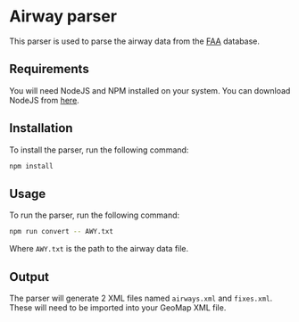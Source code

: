 # Airway parser

This parser is used to parse the airway data from the [FAA](http://www.faa.gov/air_traffic/flight_info/aeronav/aero_data/NASR_Subscription/) database.

## Requirements

You will need NodeJS and NPM installed on your system. You can download NodeJS from [here](https://nodejs.org/en/download/).

## Installation

To install the parser, run the following command:

```bash
npm install
```

## Usage

To run the parser, run the following command:

```bash
npm run convert -- AWY.txt
```

Where `AWY.txt` is the path to the airway data file.

## Output

The parser will generate 2 XML files named `airways.xml` and `fixes.xml`. These will need to be imported into your GeoMap XML file.
